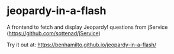 # jeopardy-in-a-flash
A frontend to fetch and display Jeopardy! questions from jService (https://github.com/sottenad/jService)

Try it out at: https://benhamilto.github.io/jeopardy-in-a-flash/
